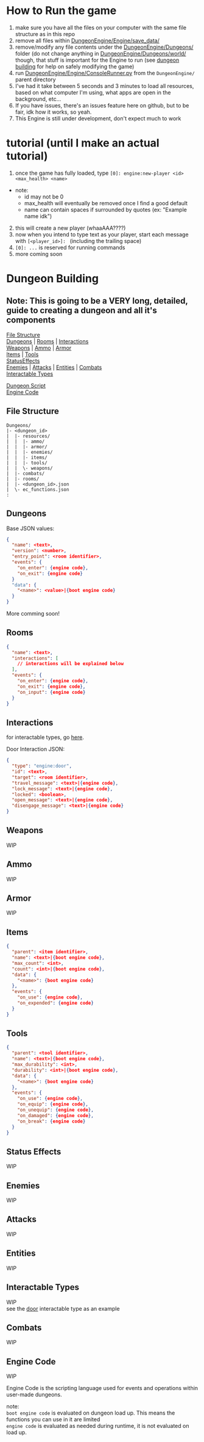 
# How to Run the game
1. make sure you have all the files on your computer with the same file structure as in this repo
2. remove all files within [DungeonEngine/Engine/save_data/](./Engine/save_data/)
3. remove/modify any file contents under the [DungeonEngine/Dungeons/](./Dungeons/) folder (do not change anything in [DungeonEngine/Dungeons/world/](./Dungeons/world/) though, that stuff is important for the Engine to run (see [dungeon building](#dungeon-building) for help on safely modifying the game)
4. run [DungeonEngine/Engine/ConsoleRunner.py](./Engine/ConsoleRunner.py) from the `DungeonEngine/` parent directory
5. I've had it take between 5 seconds and 3 minutes to load all resources, based on what computer I'm using, what apps are open in the background, etc...
6. If you have issues, there's an issues feature here on github, but to be fair, idk how it works, so yeah.
7. This Engine is still under development, don't expect much to work

# tutorial (until I make an actual tutorial)
1. once the game has fully loaded, type `[0]: engine:new-player <id> <max_health> <name>`
  - note:
    - id may not be 0
    - max_health will eventually be removed once I find a good default
    - name can contain spaces if surrounded by quotes (ex: "Example name idk")
2. this will create a new player (whaaAAA????)
3. now when you intend to type text as your player, start each message with `[<player_id>]: ` (including the trailing space)
4. `[0]: ...` is reserved for running commands
5. more coming soon




# Dungeon Building  

Note: This is going to be a VERY long, detailed, guide to creating a dungeon and all it's components  
---
[File Structure](#file-structure)  
[Dungeons](#dungeons) | [Rooms](#rooms) | [Interactions](#interactions)    
[Weapons](#weapons) | [Ammo](#ammo) | [Armor](#armor)  
[Items](#items) | [Tools](#tools)  
[StatusEffects](#status-effects)  
[Enemies](#enemies) | [Attacks](#attacks) | [Entities](#entities) | [Combats](#combats)  
[Interactable Types](#interactable-types)  

[Dungeon Script](./Dungeon%20Script.md)  
[Engine Code](#engine-code)  

## File Structure
```file_tree
Dungeons/
|- <dungeon_id>
|  |- resources/
|  |  |- ammo/
|  |  |- armor/
|  |  |- enemies/
|  |  |- items/
|  |  |- tools/
|  |  \- weapons/
|  |- combats/
|  |- rooms/
|  |- <dungeon_id>.json
|  \- ec_functions.json
:
```

## Dungeons

Base JSON values:
```json
{
  "name": <text>,
  "version": <number>,
  "entry_point": <room identifier>,
  "events": {
    "on_enter": {engine code},
    "on_exit": {engine code}
  }
  "data": {
    "<name>": <value>|{boot engine code}
  }
}
```

More comming soon!  


## Rooms

```json
{
  "name": <text>,
  "interactions": [
    // interactions will be explained below
  ],
  "events": {
    "on_enter": {engine code},
    "on_exit": {engine code},
    "on_input": {engine code}
  }
}
```

## Interactions
for interactable types, go [here](#interactable-types).  


Door Interaction JSON:  
```json
{
  "type": "engine:door",
  "id": <text>,
  "target": <room identifier>,
  "travel_message": <text>|{engine code},
  "lock_message": <text>|{engine code},
  "locked": <boolean>,
  "open_message": <text>|{engine code},
  "disengage_message": <text>|{engine code}
}
```

## Weapons
WIP  

## Ammo
WIP  

## Armor
WIP  

## Items
```json
{
  "parent": <item identifier>,
  "name": <text>|{boot engine code},
  "max_count": <int>,
  "count": <int>|{boot engine code},
  "data": {
    "<name>": {boot engine code}
  },
  "events": {
    "on_use": {engine code},
    "on_expended": {engine code}
  }
}
```


## Tools
```json
{
  "parent": <tool identifier>,
  "name": <text>|{boot engine code},
  "max_durability": <int>,
  "durability": <int>|{boot engine code},
  "data": {
    "<name>": {boot engine code}
  },
  "events": {
    "on_use": {engine code},
    "on_equip": {engine code},
    "on_unequip": {engine code},
    "on_damaged": {engine code},
    "on_break": {engine code}
  }
}
```


## Status Effects
WIP  

## Enemies
WIP  

## Attacks
WIP  

## Entities
WIP  

## Interactable Types
WIP  
see the [door](./resources/interactable_types/door.json) interactable type as an example  

## Combats
WIP  


## Engine Code
WIP  

Engine Code is the scripting language used for events and operations within user-made dungeons.  

note:  
`boot engine code` is evaluated on dungeon load up. This means the functions you can use in it are limited  
`engine code` is evaluated as needed during runtime, it is not evaluated on load up.  







